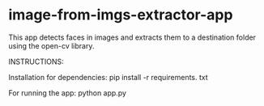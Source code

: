 # image-from-imgs-extractor-app
This app detects faces in images and extracts them to a destination folder using the open-cv library.

INSTRUCTIONS:

Installation for dependencies:
pip install -r requirements. txt

For running the app:
python app.py
